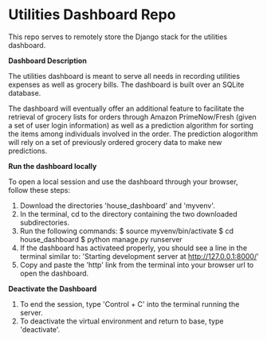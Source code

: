 # Utilities Dashboard Repo

This repo serves to remotely store the Django stack for the utilities dashboard.

**Dashboard Description**

The utilities dashboard is meant to serve all needs in recording utilities expenses as well as grocery bills. The dashboard is built over an SQLite database.

The dashboard will eventually offer an additional feature to facilitate the retrieval of grocery lists for orders through Amazon PrimeNow/Fresh (given a set of user login information) as well as a prediction algorithm for sorting the items among individuals involved in the order. The prediction alogorithm will rely on a set of previously ordered grocery data to make new predictions.

**Run the dashboard locally**

To open a local session and use the dashboard through your browser, follow these steps:

1) Download the directories 'house_dashboard' and 'myvenv'.
2) In the terminal, cd to the directory containing the two downloaded subdirectories.
3) Run the following commands:
	$ source myvenv/bin/activate
	$ cd house_dashboard
	$ python manage.py runserver
4) If the dashboard has activateed properly, you should see a line in the terminal similar to: 'Starting development server at http://127.0.0.1:8000/'
5) Copy and paste the 'http' link from the terminal into your browser url to open the dashboard.

**Deactivate the Dashboard**

1) To end the session, type 'Control + C' into the terminal running the server.
2) To deactivate the virtual environment and return to base, type 'deactivate'.
